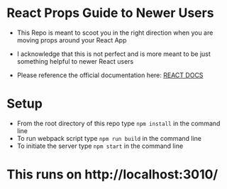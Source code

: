 # React Props Guide to Newer Users

 - This Repo is meant to scoot you in the right direction when you are moving props around your React App

 - I acknowledge that this is not perfect and is more meant to be just something helpful to newer React users
 
 - Please reference the official documentation here: [REACT DOCS](https://reactjs.org/docs/getting-started.html) 

   

# Setup 
 - From the root directory of this repo type ```npm install``` in the command line 
 - To run webpack script type ```npm run build``` in the command line 
 - To initiate the server type ```npm start``` in the command line 

# This runs on http://localhost:3010/  